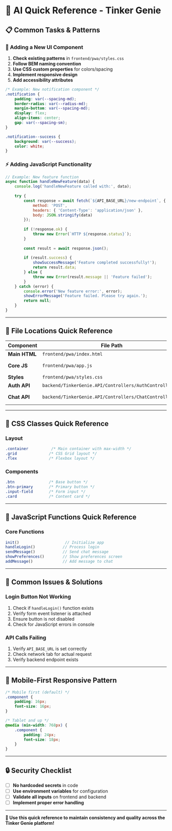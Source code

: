 # 🚀 AI Quick Reference - Tinker Genie

## 📋 **Common Tasks & Patterns**

### **🎨 Adding a New UI Component**

1. **Check existing patterns** in `frontend/pwa/styles.css`
2. **Follow BEM naming convention**
3. **Use CSS custom properties** for colors/spacing
4. **Implement responsive design**
5. **Add accessibility attributes**

```css
/* Example: New notification component */
.notification {
    padding: var(--spacing-md);
    border-radius: var(--radius-md);
    margin-bottom: var(--spacing-md);
    display: flex;
    align-items: center;
    gap: var(--spacing-sm);
}

.notification--success {
    background: var(--success);
    color: white;
}
```

### **⚡ Adding JavaScript Functionality**

```javascript
// Example: New feature function
async function handleNewFeature(data) {
    console.log('handleNewFeature called with:', data);
    
    try {
        const response = await fetch(`${API_BASE_URL}/new-endpoint`, {
            method: 'POST',
            headers: { 'Content-Type': 'application/json' },
            body: JSON.stringify(data)
        });
        
        if (!response.ok) {
            throw new Error(`HTTP ${response.status}`);
        }
        
        const result = await response.json();
        
        if (result.success) {
            showSuccessMessage('Feature completed successfully!');
            return result.data;
        } else {
            throw new Error(result.message || 'Feature failed');
        }
    } catch (error) {
        console.error('New feature error:', error);
        showErrorMessage('Feature failed. Please try again.');
        return null;
    }
}
```

---

## 🎯 **File Locations Quick Reference**

| Component | File Path | Purpose |
|-----------|-----------|---------|
| **Main HTML** | `frontend/pwa/index.html` | App structure |
| **Core JS** | `frontend/pwa/app.js` | Main functionality |
| **Styles** | `frontend/pwa/styles.css` | All styling |
| **Auth API** | `backend/TinkerGenie.API/Controllers/AuthController.cs` | Authentication |
| **Chat API** | `backend/TinkerGenie.API/Controllers/ChatController.cs` | Chat functionality |

---

## 🎨 **CSS Classes Quick Reference**

### **Layout**
```css
.container          /* Main container with max-width */
.grid              /* CSS Grid layout */
.flex              /* Flexbox layout */
```

### **Components**
```css
.btn               /* Base button */
.btn-primary       /* Primary button */
.input-field       /* Form input */
.card              /* Content card */
```

---

## 🔧 **JavaScript Functions Quick Reference**

### **Core Functions**
```javascript
init()                    // Initialize app
handleLogin()            // Process login
sendMessage()            // Send chat message
showPreferences()        // Show preferences screen
addMessage()             // Add message to chat
```

---

## 🚨 **Common Issues & Solutions**

### **Login Button Not Working**
1. Check if `handleLogin()` function exists
2. Verify form event listener is attached
3. Ensure button is not disabled
4. Check for JavaScript errors in console

### **API Calls Failing**
1. Verify `API_BASE_URL` is set correctly
2. Check network tab for actual request
3. Verify backend endpoint exists

---

## 📱 **Mobile-First Responsive Pattern**

```css
/* Mobile first (default) */
.component {
    padding: 16px;
    font-size: 16px;
}

/* Tablet and up */
@media (min-width: 768px) {
    .component {
        padding: 24px;
        font-size: 18px;
    }
}
```

---

## 🔒 **Security Checklist**

- [ ] **No hardcoded secrets** in code
- [ ] **Use environment variables** for configuration
- [ ] **Validate all inputs** on frontend and backend
- [ ] **Implement proper error handling**

---

**🎯 Use this quick reference to maintain consistency and quality across the Tinker Genie platform!**

